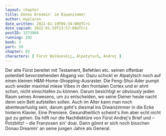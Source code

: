 ```yaml
---
layout: chapter
title: Donau Dreamin' im Diwanzimmer
author: myplaren
date_written: 2022-01-19T09:34:00UTC+1
date_copied: 2022-01-19T13:57:00UTC+1
postID: 1573904
running: 192
book: 3
part: 10
chapter: 03
characters: [ Fürst Bolkonskij, Alpatytsch, Andrej ]
---
```

Der alte Fürst bereitet mit Testament, Befehlen etc. seinen offenbar potentiell bevorstehenden Abgang vor. Dazu schickt er Alpatytsch noch auf einen kleinen H&M-Home-Shopping-Ausraster. Die Feng-Shui-Ader pumpt auch wieder maximal miese Vibes in den frontalen Cortex und er ahnt schon, nicht einschlafen zu können. Darum besichtigt er _obviously_ jeden Raum seines Anwesens, um zu entscheiden, wo seine Diener heute nacht denn sein Bett aufstellen sollen. Auch im Alter kann man noch abenteuerlustig sein, darum geht's diesmal ins Diwanzimmer in die Ecke hinterm Klavier. Eine Premiere. Gesundheitlich scheint's ihm aber echt nicht gut zu gehen. Da hilft nur die Nachtlektüre von Fürst Andrej's Brief und – Potzblitz! – die Franzosen sin' doar. Dann gönnt er sich noch bisschen Donau Dreamin' an seine jungen Jahre als General.